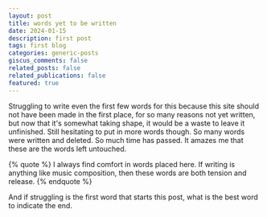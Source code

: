```yaml
---
layout: post
title: words yet to be written
date: 2024-01-15
description: first post
tags: first blog
categories: generic-posts
giscus_comments: false
related_posts: false
related_publications: false
featured: true
---
```


Struggling to write even the first few words for this because this site should not have been made in the first place, for so many reasons not yet written, but now that it's somewhat taking shape, it would be a waste to leave it unfinished. Still hesitating to put in more words though. So many words were written and deleted. So much time has passed. It amazes me that these are the words left untouched. 

{% quote %}
I always find comfort in words placed here. If writing is anything like music composition, then these words are both tension and release. 
{% endquote %}

And if struggling is the first word that starts this post, what is the best word to indicate the end.


